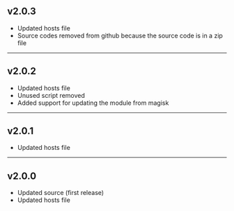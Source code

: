## v2.0.3
- Updated hosts file
- Source codes removed from github because the source code is in a zip file
---
## v2.0.2
- Updated hosts file
- Unused script removed
- Added support for updating the module from magisk
---
## v2.0.1
- Updated hosts file
---
## v2.0.0
- Updated source (first release)
- Updated hosts file
